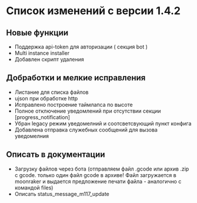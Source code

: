 # Список изменений с версии 1.4.2

## Новые функции
* Поддержка api-token для авторизации ( секция bot )
* Multi instance installer
* Добавлен скрипт удаления

## Добработки и мелкие исправления

* Листание для списка файлов
* ujson при обработке http
* Исправлено построение таймлапса по высоте
* Полное отключение уведомлений при отсутствии секции [progress_notification]
* Убран legacy режим уведомелний и соотсветсвующий пункт конфига
* Добавлена отправка служебных сообщений для вызова уведомелния

## Описать в документации

* Загрузку файлов через бота (отправляем файл .gcode или архив .zip с gcode. только один файл gcode в архиве! Файл загружается в moonraker и выдается предложение печати файла - аналогично с командой files)
* Описать status_message_m117_update
